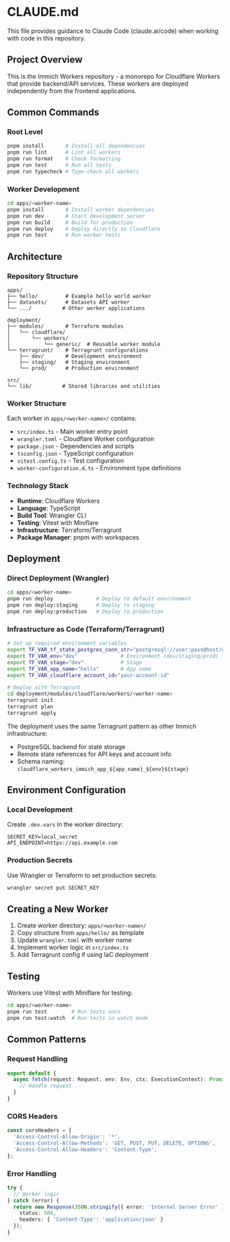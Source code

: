 # CLAUDE.md

This file provides guidance to Claude Code (claude.ai/code) when working with code in this repository.

## Project Overview

This is the Immich Workers repository - a monorepo for Cloudflare Workers that provide backend/API services. These workers are deployed independently from the frontend applications.

## Common Commands

### Root Level
```bash
pnpm install       # Install all dependencies
pnpm run lint      # Lint all workers
pnpm run format    # Check formatting
pnpm run test      # Run all tests
pnpm run typecheck # Type-check all workers
```

### Worker Development
```bash
cd apps/<worker-name>
pnpm install       # Install worker dependencies
pnpm run dev       # Start development server
pnpm run build     # Build for production
pnpm run deploy    # Deploy directly to Cloudflare
pnpm run test      # Run worker tests
```

## Architecture

### Repository Structure
```
apps/
├── hello/         # Example hello world worker
├── datasets/      # Datasets API worker
└── .../          # Other worker applications

deployment/
├── modules/       # Terraform modules
│   └── cloudflare/
│       └── workers/
│           └── generic/  # Reusable worker module
└── terragrunt/    # Terragrunt configurations
    ├── dev/       # Development environment
    ├── staging/   # Staging environment
    └── prod/      # Production environment

src/
└── lib/          # Shared libraries and utilities
```

### Worker Structure
Each worker in `apps/<worker-name>/` contains:
- `src/index.ts` - Main worker entry point
- `wrangler.toml` - Cloudflare Worker configuration
- `package.json` - Dependencies and scripts
- `tsconfig.json` - TypeScript configuration
- `vitest.config.ts` - Test configuration
- `worker-configuration.d.ts` - Environment type definitions

### Technology Stack
- **Runtime**: Cloudflare Workers
- **Language**: TypeScript
- **Build Tool**: Wrangler CLI
- **Testing**: Vitest with Miniflare
- **Infrastructure**: Terraform/Terragrunt
- **Package Manager**: pnpm with workspaces

## Deployment

### Direct Deployment (Wrangler)
```bash
cd apps/<worker-name>
pnpm run deploy              # Deploy to default environment
pnpm run deploy:staging      # Deploy to staging
pnpm run deploy:production   # Deploy to production
```

### Infrastructure as Code (Terraform/Terragrunt)
```bash
# Set up required environment variables
export TF_VAR_tf_state_postgres_conn_str="postgresql://user:pass@host/dbname"
export TF_VAR_env="dev"              # Environment (dev/staging/prod)
export TF_VAR_stage="dev"            # Stage
export TF_VAR_app_name="hello"       # App name
export TF_VAR_cloudflare_account_id="your-account-id"

# Deploy with Terragrunt
cd deployment/modules/cloudflare/workers/<worker-name>
terragrunt init
terragrunt plan
terragrunt apply
```

The deployment uses the same Terragrunt pattern as other Immich infrastructure:
- PostgreSQL backend for state storage
- Remote state references for API keys and account info
- Schema naming: `cloudflare_workers_immich_app_${app_name}_${env}${stage}`

## Environment Configuration

### Local Development
Create `.dev.vars` in the worker directory:
```
SECRET_KEY=local_secret
API_ENDPOINT=https://api.example.com
```

### Production Secrets
Use Wrangler or Terraform to set production secrets:
```bash
wrangler secret put SECRET_KEY
```

## Creating a New Worker

1. Create worker directory: `apps/<worker-name>/`
2. Copy structure from `apps/hello/` as template
3. Update `wrangler.toml` with worker name
4. Implement worker logic in `src/index.ts`
5. Add Terragrunt config if using IaC deployment

## Testing

Workers use Vitest with Miniflare for testing:
```bash
cd apps/<worker-name>
pnpm run test        # Run tests once
pnpm run test:watch  # Run tests in watch mode
```

## Common Patterns

### Request Handling
```typescript
export default {
  async fetch(request: Request, env: Env, ctx: ExecutionContext): Promise<Response> {
    // Handle request
  }
}
```

### CORS Headers
```typescript
const corsHeaders = {
  'Access-Control-Allow-Origin': '*',
  'Access-Control-Allow-Methods': 'GET, POST, PUT, DELETE, OPTIONS',
  'Access-Control-Allow-Headers': 'Content-Type',
};
```

### Error Handling
```typescript
try {
  // Worker logic
} catch (error) {
  return new Response(JSON.stringify({ error: 'Internal Server Error' }), {
    status: 500,
    headers: { 'Content-Type': 'application/json' }
  });
}
```